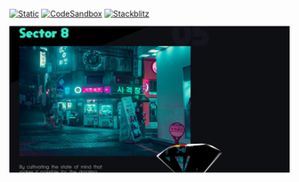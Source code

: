 [![Static](https://img.shields.io/badge/demo-%23646CFF.svg?logo=html5&logoColor=white)](https://pmndrs.github.io/examples/moksha)
[![CodeSandbox](https://img.shields.io/badge/codesandbox-040404?logo=codesandbox&logoColor=DBDBDB)](https://codesandbox.io/s/github/pmndrs/examples/tree/main/demos/moksha)
[![Stackblitz](https://img.shields.io/badge/stackblitz-fff?logo=Stackblitz&logoColor=1389FD)](https://stackblitz.com/github/pmndrs/examples/tree/main/demos/moksha)

![](thumbnail.webp)
